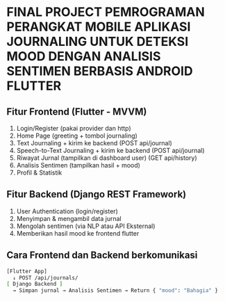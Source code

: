 # FINAL PROJECT PEMROGRAMAN PERANGKAT MOBILE APLIKASI JOURNALING UNTUK DETEKSI MOOD DENGAN ANALISIS SENTIMEN BERBASIS ANDROID FLUTTER

## Fitur Frontend (Flutter - MVVM)
<ol>
  <li>Login/Register (pakai provider dan http)</li>
  <li>Home Page (greeting + tombol journaling)</li>
  <li>Text Journaling + kirim ke backend (POST api/journal)</li>
  <li>Speech-to-Text Journaling + kirim ke backend (POST api/journal)</li>
  <li>Riwayat Jurnal (tampilkan di dashboard user) (GET api/history)</li>
  <li>Analisis Sentimen (tampilkan hasil + mood)</li>
  <li>Profil & Statistik</li>
</ol>

## Fitur Backend (Django REST Framework)
<ol>
  <li>User Authentication (login/register)</li>
  <li>Menyimpan & mengambil data jurnal</li>
  <li>Mengolah sentimen (via NLP atau API Eksternal)</li>
  <li>Memberikan hasil mood ke frontend flutter</li>
</ol>

## Cara Frontend dan Backend berkomunikasi
```bash
[Flutter App]
  ↓ POST /api/journals/
[ Django Backend ]
  → Simpan jurnal → Analisis Sentimen → Return { "mood": "Bahagia" }
```

